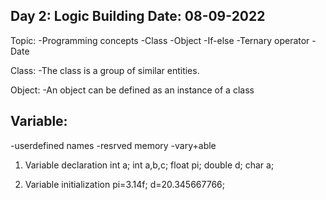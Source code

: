 Day 2: Logic Building
Date: 08-09-2022
---------------------------------------------------
  Topic:
    -Programming concepts
    -Class
    -Object
    -If-else
    -Ternary operator
    -Date


Class: 
-The class is a group of similar entities.

		
Object:
-An object can be defined as an instance of a class	

Variable:
---------
  -userdefined names
  -resrved memory
  -vary+able	

1. Variable declaration
    int a;
    int a,b,c;
    float pi;
    double d;
    char a;


2. Variable initialization
    pi=3.14f;
    d=20.345667766;
